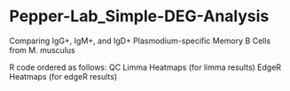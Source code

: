 # Pepper-Lab_Simple-DEG-Analysis
Comparing IgG+, IgM+, and IgD+ Plasmodium-specific Memory B Cells from M. musculus

R code ordered as follows:
QC
Limma
Heatmaps (for limma results)
EdgeR
Heatmaps (for edgeR results)
